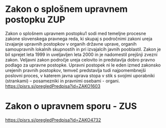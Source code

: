# Zakon o splošnem upravnem postopku ZUP

Zakon o splošnem upravnem postopku1 sodi med temeljne procesne zakone slovenskega pravnega reda, ki skupaj s področnimi zakoni ureja izvajanje upravnih postopkov v organih državne uprave, organih samoupravnih lokalnih skupnostih in pri izvajalcih javnih pooblastil. Zakon je bil sprejet leta 1999 in uveljavljen leta 2000 in je nadomestil prejšnji zvezni zakon. Veljavni zakon področje ureja celovito in predstavlja dobro pravno podlago za upravne postopke. Upravni postopek ni le eden izmed zakonsko urejenih pravnih postopkov, temveč predstavlja tudi najpomembnejši poslovni proces, v katerem javna uprava stopa v stik s svojimi uporabniki (strankami) – posamezniki in pravnimi osebami - organi.
https://pisrs.si/pregledPredpisa?id=ZAKO1603

# Zakon o upravnem sporu - ZUS
https://pisrs.si/pregledPredpisa?id=ZAKO4732
